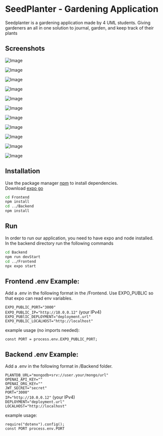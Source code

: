 # SeedPlanter - Gardening Application

Seedplanter is a gardening application made by 4 UML students. Giving gardeners an all in one solution to journal, garden, and keep track of their plants

## Screenshots

![Image](https://github.com/SeedPlanterOrg/seedplanter-mobile/assets/67339817/6f95472e-46bc-4001-836f-0a95151e3889)

![Image](https://github.com/SeedPlanterOrg/seedplanter-mobile/assets/67339817/a72cfeab-bb9f-4f67-9474-be4b04339da3)

![Image](https://github.com/SeedPlanterOrg/seedplanter-mobile/assets/67339817/3873f216-2e05-446d-ae3d-65d6437d1515)

![Image](https://github.com/SeedPlanterOrg/seedplanter-mobile/assets/67339817/58a6ee53-1e76-4c7d-9a23-18ef6e20a88a)

![Image](https://github.com/SeedPlanterOrg/seedplanter-mobile/assets/67339817/a704905e-17c4-49c1-8aaf-a751a700eaf6)

![Image](https://github.com/SeedPlanterOrg/seedplanter-mobile/assets/67339817/0e077756-8cd3-45d4-8ed3-357d1e5f05be)

![Image](https://github.com/SeedPlanterOrg/seedplanter-mobile/assets/67339817/1cff81f9-424c-46d4-ac9e-2e044d4821b0)

![Image](https://github.com/SeedPlanterOrg/seedplanter-mobile/assets/67339817/190bca39-e3d7-4839-8aaf-5c491e69cba7)

![Image](https://github.com/SeedPlanterOrg/seedplanter-mobile/assets/67339817/ea275e73-b653-435e-af06-c647b820b13f)

![Image](https://github.com/SeedPlanterOrg/seedplanter-mobile/assets/67339817/dabddd34-f806-4e91-bfd1-eb8828d04fac)

![Image](https://github.com/SeedPlanterOrg/seedplanter-mobile/assets/67339817/af0dbca5-2e4f-4f87-8989-44bb682bb79d)





## Installation

Use the package manager [npm](https://www.npmjs.com/) to install dependencies.\
Download [expo go](https://docs.expo.dev/get-started/installation/)

```bash
cd Frontend
npm install
cd ../Backend
npm install
```
## Run

In order to run our application, you need to have expo and node installed.\
In the backend directory run the following commands
```bash
cd Backend
npm run devStart
cd ../Frontend
npx expo start
```

## Frontend .env Example:

Add a .env in the following format in the /Frontend.
Use EXPO_PUBLIC so that expo can read env variables.

`EXPO_PUBLIC_PORT="3000"`\
`EXPO_PUBLIC_IP="http://10.0.0.12"` (your IPv4)\
`EXPO_PUBlIC_DEPLOYMENT="deployment.url"`\
`EXPO_PUBLIC_LOCALHOST="http://localhost"`

example usage (no imports needed):

`const PORT = process.env.EXPO_PUBLIC_PORT;`

## Backend .env Example:

Add a .env in the following format in /Backend folder.

`PLANTDB_URL="mongodb+srv://user.your/mongo/url"`\
`OPENAI_API_KEY=""`\
`OPENAI_ORG_KEY=""`\
`JWT_SECRET="secret"`\
`PORT="3000"`<br>
`IP="http://10.0.0.12"` (your IPv4)\
`DEPLOYMENT="deployment.url"`\
`LOCALHOST="http://localhost"`

example usage:

`require("dotenv").config();`<br>
`const PORT process.env.PORT`





